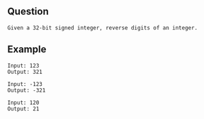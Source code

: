 ## Question
```
Given a 32-bit signed integer, reverse digits of an integer.
```
## Example
```
Input: 123
Output: 321
```
```
Input: -123
Output: -321
```
```
Input: 120
Output: 21
```